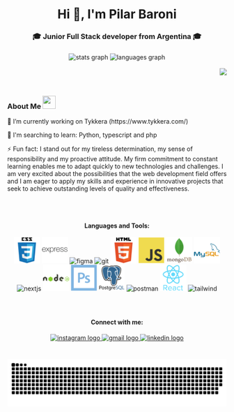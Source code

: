 <h1 align="center" >Hi 👋, I'm Pilar Baroni</h1>
<h3 align="center" >🎓 Junior Full Stack developer from Argentina 🎓</h3>

###

<div align="center">
  <img src="https://github-readme-stats.vercel.app/api?username=PilarBaroni&hide_title=false&hide_rank=false&show_icons=true&include_all_commits=true&count_private=true&disable_animations=false&theme=dracula&locale=en&hide_border=false" height="150" alt="stats graph"  />
  <img src="https://github-readme-stats.vercel.app/api/top-langs?username=PilarBaroni&locale=en&hide_title=false&layout=compact&card_width=320&langs_count=5&theme=dracula&hide_border=false" height="150" alt="languages graph"  />
</div>

<br/>

<img align="right" height="200" src="https://cdn.hashnode.com/res/hashnode/image/upload/v1631586094869/LzT5FPLLH.gif?auto=format,compress&gif-q=60&format=webm"  />

###
<br/>
<h3 align="left">About Me <img src="https://github.com/TheDudeThatCode/TheDudeThatCode/blob/master/Assets/Rocket.gif" height="30" width="30" /></h3>
<p align="left"> 🔭 I’m currently working on Tykkera (https://www.tykkera.com/)</p>
<p align="left">🌱 I'm searching to learn: Python, typescript and php </p>
<p align="left">⚡ Fun fact: I stand out for my tireless determination, my sense of responsibility and my proactive attitude. My firm commitment to constant learning enables me to adapt quickly to new technologies and challenges. I am very excited about the possibilities that the web development field offers and I am eager to apply my skills and experience in innovative projects that seek to achieve outstanding levels of quality and effectiveness.</p>

<br/><br/>
<div align="center">
<h4>Languages and Tools:</h4>
<img src="https://raw.githubusercontent.com/devicons/devicon/master/icons/css3/css3-original-wordmark.svg" alt="css3" width="60" height="60"/>
<img src="https://raw.githubusercontent.com/devicons/devicon/master/icons/express/express-original-wordmark.svg" alt="express" width="60" height="60"/> 
<img src="https://www.vectorlogo.zone/logos/figma/figma-icon.svg" alt="figma" width="60" height="60"/> 
<img src="https://www.vectorlogo.zone/logos/git-scm/git-scm-icon.svg" alt="git" width="60" height="60"/> 
<img src="https://raw.githubusercontent.com/devicons/devicon/master/icons/html5/html5-original-wordmark.svg" alt="html5" width="60" height="60"/> 
<img src="https://raw.githubusercontent.com/devicons/devicon/master/icons/javascript/javascript-original.svg" alt="javascript" width="60" height="60"/> 
<img src="https://raw.githubusercontent.com/devicons/devicon/master/icons/mongodb/mongodb-original-wordmark.svg" alt="mongodb" width="60" height="60"/> 
<img src="https://raw.githubusercontent.com/devicons/devicon/master/icons/mysql/mysql-original-wordmark.svg" alt="mysql" width="60" height="60"/> 
<img src="https://cdn.worldvectorlogo.com/logos/nextjs-2.svg" alt="nextjs" width="60" height="60"/>  
<img src="https://raw.githubusercontent.com/devicons/devicon/master/icons/nodejs/nodejs-original-wordmark.svg" alt="nodejs" width="60" height="60"/> 
<img src="https://raw.githubusercontent.com/devicons/devicon/master/icons/photoshop/photoshop-line.svg" alt="photoshop" width="60" height="60"/> 
<img src="https://raw.githubusercontent.com/devicons/devicon/master/icons/postgresql/postgresql-original-wordmark.svg" alt="postgresql" width="60" height="60"/> 
<img src="https://www.vectorlogo.zone/logos/getpostman/getpostman-icon.svg" alt="postman" width="40" height="40"/> 
<img src="https://raw.githubusercontent.com/devicons/devicon/master/icons/react/react-original-wordmark.svg" alt="react" width="60" height="60"/> 
<img src="https://www.vectorlogo.zone/logos/tailwindcss/tailwindcss-icon.svg" alt="tailwind" width="60" height="60"/> 
</div>

###
<br/>
<div align="center">
  <h4 >Connect with me:</h4>
  <a href="https://www.instagram.com/pilibaroni/">
  <img src="https://img.shields.io/static/v1?message=Instagram&logo=instagram&label=&color=E4405F&logoColor=white&labelColor=&style=for-the-badge" height="35" alt="instagram logo"  />
  </a>
  <a href="mailto:pilarbaroni8@gmail.com">
  <img src="https://img.shields.io/static/v1?message=Gmail&logo=gmail&label=&color=D14836&logoColor=white&labelColor=&style=for-the-badge" height="35" alt="gmail logo"  />
  </a>
  <a href="https://www.linkedin.com/in/pilarbaroni/">
  <img src="https://img.shields.io/static/v1?message=LinkedIn&logo=linkedin&label=&color=0077B5&logoColor=white&labelColor=&style=for-the-badge" height="35" alt="linkedin logo"  />
  </a>
</div>

###

<br clear="both">

<picture>
  <source media="(prefers-color-scheme: dark)" srcset="https://raw.githubusercontent.com/platane/platane/output/github-contribution-grid-snake-dark.svg">
  <source media="(prefers-color-scheme: light)" srcset="https://raw.githubusercontent.com/platane/platane/output/github-contribution-grid-snake.svg">
  <img alt="github contribution grid snake animation" src="https://raw.githubusercontent.com/platane/platane/output/github-contribution-grid-snake.svg">
</picture>

###
